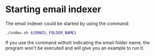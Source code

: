# Starting email indexer
The email indexer could be started by using the command:

```bash
./index.sh ${EMAIL_FOLDER_NAME}
```

If you use the command withoit indicating the email folder name, the program won't be executed
and will give you an example to run it.